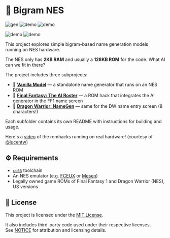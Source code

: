 # 🐉 Bigram NES

![gen](./gen.gif) ![demo](./ff1-1.gif) ![demo](./ff1-2.gif)

![demo](./dw-1.gif) ![demo](./dw-2.gif)

This project explores simple bigram-based name generation models running on NES hardware.

The NES only has **2KB RAM** and usually a **128KB ROM** for the code. What AI can we fit in there?

The project includes three subprojects:

- 🍦 [**Vanilla Model**](./vanilla) — a standalone name generator that runs on an NES ROM
- 🧙 [**Final Fantasy: The AI Roster**](./ff1) — a ROM hack that integrates the AI generator in the FF1 name screen
- 🐲 [**Dragon Warrior: NameGen**](./dw) — same for the DW name entry screen (8 characters!)

Each subfolder contains its own README with instructions for building and usage.

Here's a [video](https://youtu.be/pZTwpNlM-Ko) of the romhacks running on real hardware! (courtesy of [@lucentw](https://lucy.gq/))

## ⚙️ Requirements

- [`cc65`](https://cc65.github.io/) toolchain
- An NES emulator (e.g. [FCEUX](http://fceux.com/) or [Mesen](https://www.mesen.ca/))
- Legally owned game ROMs of Final Fantasy 1 and Dragon Warrior (NES), US versions

## 📄 License

This project is licensed under the [MIT License](./LICENSE).

It also includes third-party code used under their respective licenses.  
See [NOTICE](./NOTICE) for attribution and licensing details.
